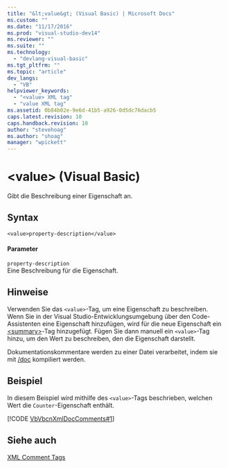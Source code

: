 ```yaml
---
title: "&lt;value&gt; (Visual Basic) | Microsoft Docs"
ms.custom: ""
ms.date: "11/17/2016"
ms.prod: "visual-studio-dev14"
ms.reviewer: ""
ms.suite: ""
ms.technology: 
  - "devlang-visual-basic"
ms.tgt_pltfrm: ""
ms.topic: "article"
dev_langs: 
  - "VB"
helpviewer_keywords: 
  - "<value> XML tag"
  - "value XML tag"
ms.assetid: 0b84b02e-9e6d-41b5-a926-0d5dc76dacb5
caps.latest.revision: 10
caps.handback.revision: 10
author: "stevehoag"
ms.author: "shoag"
manager: "wpickett"
---
```

# &lt;value&gt; (Visual Basic)
Gibt die Beschreibung einer Eigenschaft an.  
  
## Syntax  
  
```  
<value>property-description</value>  
```  
  
#### Parameter  
 `property-description`  
 Eine Beschreibung für die Eigenschaft.  
  
## Hinweise  
 Verwenden Sie das `<value>`\-Tag, um eine Eigenschaft zu beschreiben.  Wenn Sie in der Visual Studio\-Entwicklungsumgebung über den Code\-Assistenten eine Eigenschaft hinzufügen, wird für die neue Eigenschaft ein [\<summary\>](../../../visual-basic/language-reference/xmldoc/summary.md)\-Tag hinzugefügt.  Fügen Sie dann manuell ein `<value>`\-Tag hinzu, um den Wert zu beschreiben, den die Eigenschaft darstellt.  
  
 Dokumentationskommentare werden zu einer Datei verarbeitet, indem sie mit [\/doc](../../../visual-basic/reference/command-line-compiler/doc.md) kompiliert werden.  
  
## Beispiel  
 In diesem Beispiel wird mithilfe des `<value>`\-Tags beschrieben, welchen Wert die `Counter`\-Eigenschaft enthält.  
  
 [!CODE [VbVbcnXmlDocComments#1](../CodeSnippet/VS_Snippets_VBCSharp/VbVbcnXmlDocComments#1)]  
  
## Siehe auch  
 [XML Comment Tags](../../../visual-basic/language-reference/xmldoc/recommended-xml-tags-for-documentation-comments.md)